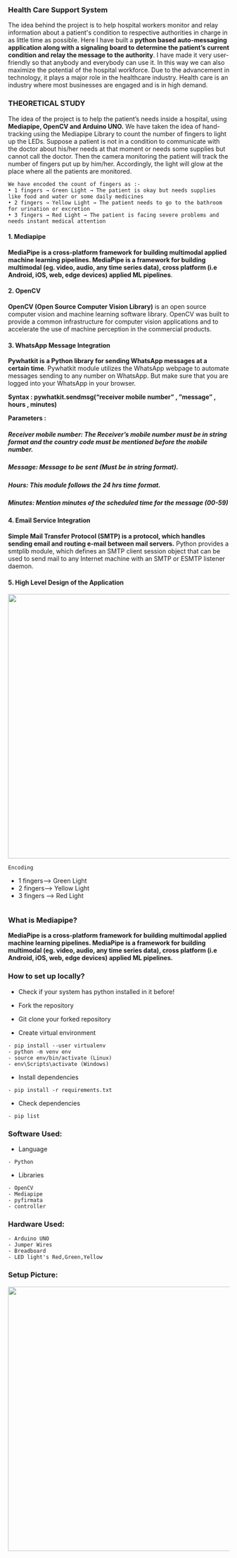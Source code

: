 ###  Health Care Support System

The idea behind the project is to help hospital workers monitor and relay information about a patient's condition to respective authorities in charge in as little time as possible.
Here I have built a **python based auto-messaging application along with a signaling board to determine the patient’s current condition and relay the message to the authority**. I have made it very user-friendly so that anybody and everybody can use it. 
In this way we can also maximize the potential of the hospital workforce. Due to the advancement in technology, it plays a major role in the healthcare industry. Health care is an industry where most businesses are engaged and is in high demand. 


### THEORETICAL STUDY
The idea of the project is to help the patient’s needs inside a hospital, using **Mediapipe, OpenCV and Arduino UNO.** We have taken the idea of hand-tracking using the Mediapipe Library to count the number of fingers to light up the LEDs.
Suppose a patient is not in a condition to communicate with the doctor about his/her needs at that moment or needs some supplies but cannot call the doctor. Then the camera monitoring the patient will track the number of fingers put up by him/her. Accordingly, the light will glow at the place where all the patients are monitored.
```
We have encoded the count of fingers as :- 
• 1 fingers → Green Light → The patient is okay but needs supplies like food and water or some daily medicines 
• 2 fingers → Yellow Light → The patient needs to go to the bathroom for urination or excretion 
• 3 fingers → Red Light → The patient is facing severe problems and needs instant medical attention
```


#### 1. 	Mediapipe
**MediaPipe is a cross-platform framework for building multimodal applied machine learning pipelines. MediaPipe is a framework for building multimodal (eg. video, audio, any time series data), cross platform (i.e Android, iOS, web, edge devices) applied ML pipelines**.

#### 2. 	OpenCV
**OpenCV (Open Source Computer Vision Library)** is an open source computer vision and machine learning software library. OpenCV was built to provide a common infrastructure for computer vision applications and to accelerate the use of machine perception in the commercial products.


#### 3. 	WhatsApp Message Integration
**Pywhatkit is a Python library for sending WhatsApp messages at a certain time**.
Pywhatkit module utilizes the WhatsApp webpage to automate messages sending to any number on WhatsApp. But make sure that you are logged into your WhatsApp in your browser.


**Syntax : pywhatkit.sendmsg(“receiver mobile number” , ”message” , hours , minutes)**


**Parameters :**


##### Receiver mobile number: The Receiver’s mobile number must be in string format and the country code must be mentioned before the mobile number.
##### Message: Message to be sent (Must be in string format).
##### Hours: This module follows the 24 hrs time format.
##### Minutes: Mention minutes of the scheduled time for the message (00-59)



#### 4. 	Email Service Integration
**Simple Mail Transfer Protocol (SMTP) is a protocol, which handles sending email and routing e-mail between mail servers.** 
Python provides a smtplib module, which defines an SMTP client session object that can be used to send mail to any Internet machine with an SMTP or ESMTP listener daemon.
				


#### 5. 	High Level Design of the Application


<img src="images\SystemDesign.png"  width="900" height="600">


```
Encoding
```
- 1 fingers--> Green Light
- 2 fingers--> Yellow Light
- 3 fingers --> Red Light
```
```

### What is Mediapipe?

**MediaPipe is a cross-platform framework for building multimodal applied machine learning pipelines. MediaPipe is a framework for building multimodal (eg. video, audio, any time series data), cross platform (i.e Android, iOS, web, edge devices) applied ML pipelines.**

### How to set up locally?

- Check if your system has python installed in it before!

- Fork the repository

- Git clone your forked repository

- Create virtual environment
```
- pip install --user virtualenv
- python -m venv env
- source env/bin/activate (Linux)
- env\Scripts\activate (Windows)
```

- Install dependencies
```
- pip install -r requirements.txt
```  

- Check dependencies
```
- pip list
```  

### Software Used:

- Language
```
- Python
```
- Libraries
```
- OpenCV
- Mediapipe
- pyfirmata
- controller
```

### Hardware Used:

```
- Arduino UNO
- Jumper Wires
- Breadboard
- LED light's Red,Green,Yellow

```

### Setup Picture:

<img src="images\setup.jpg"  width="900" height="600">


